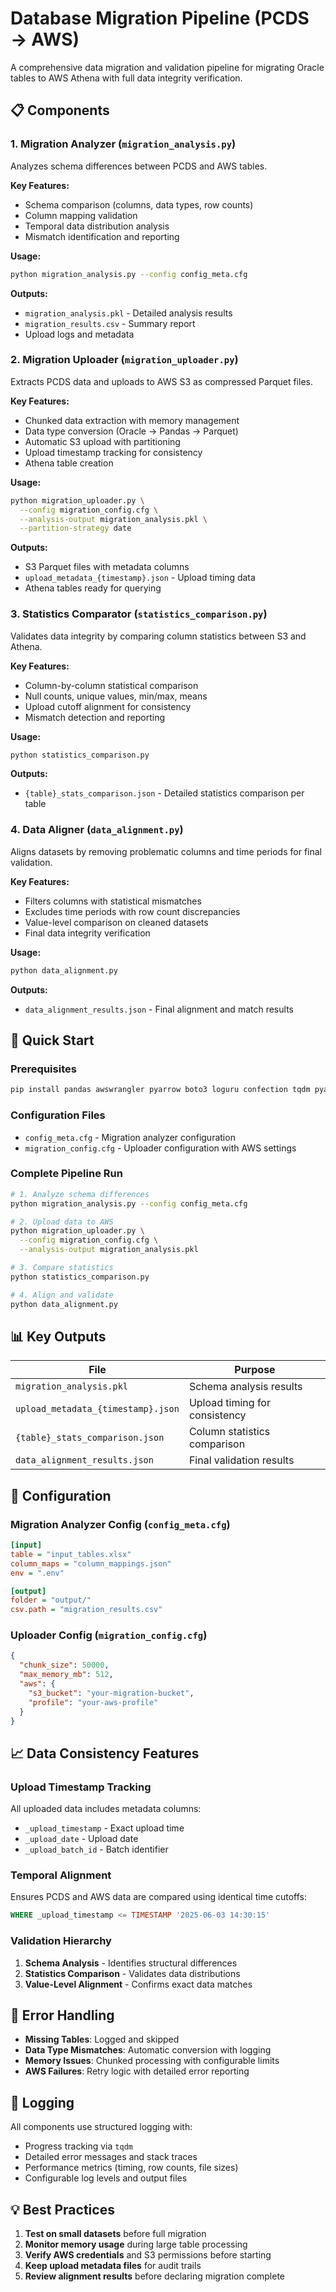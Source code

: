 # Database Migration Pipeline (PCDS → AWS)

A comprehensive data migration and validation pipeline for migrating Oracle tables to AWS Athena with full data integrity verification.


## 📋 Components

### 1. **Migration Analyzer** (`migration_analysis.py`)
Analyzes schema differences between PCDS and AWS tables.

**Key Features:**
- Schema comparison (columns, data types, row counts)
- Column mapping validation
- Temporal data distribution analysis
- Mismatch identification and reporting

**Usage:**
```bash
python migration_analysis.py --config config_meta.cfg
```

**Outputs:** 
- `migration_analysis.pkl` - Detailed analysis results
- `migration_results.csv` - Summary report
- Upload logs and metadata

### 2. **Migration Uploader** (`migration_uploader.py`)
Extracts PCDS data and uploads to AWS S3 as compressed Parquet files.

**Key Features:**
- Chunked data extraction with memory management
- Data type conversion (Oracle → Pandas → Parquet)
- Automatic S3 upload with partitioning
- Upload timestamp tracking for consistency
- Athena table creation

**Usage:**
```bash
python migration_uploader.py \
  --config migration_config.cfg \
  --analysis-output migration_analysis.pkl \
  --partition-strategy date
```

**Outputs:**
- S3 Parquet files with metadata columns
- `upload_metadata_{timestamp}.json` - Upload timing data
- Athena tables ready for querying

### 3. **Statistics Comparator** (`statistics_comparison.py`)
Validates data integrity by comparing column statistics between S3 and Athena.

**Key Features:**
- Column-by-column statistical comparison
- Null counts, unique values, min/max, means
- Upload cutoff alignment for consistency
- Mismatch detection and reporting

**Usage:**
```bash
python statistics_comparison.py
```

**Outputs:**
- `{table}_stats_comparison.json` - Detailed statistics comparison per table

### 4. **Data Aligner** (`data_alignment.py`)
Aligns datasets by removing problematic columns and time periods for final validation.

**Key Features:**
- Filters columns with statistical mismatches
- Excludes time periods with row count discrepancies
- Value-level comparison on cleaned datasets
- Final data integrity verification

**Usage:**
```bash
python data_alignment.py
```

**Outputs:**
- `data_alignment_results.json` - Final alignment and match results

## 🚀 Quick Start

### Prerequisites
```bash
pip install pandas awswrangler pyarrow boto3 loguru confection tqdm pyathena
```

### Configuration Files
- `config_meta.cfg` - Migration analyzer configuration
- `migration_config.cfg` - Uploader configuration with AWS settings

### Complete Pipeline Run
```bash
# 1. Analyze schema differences
python migration_analysis.py --config config_meta.cfg

# 2. Upload data to AWS
python migration_uploader.py \
  --config migration_config.cfg \
  --analysis-output migration_analysis.pkl

# 3. Compare statistics
python statistics_comparison.py

# 4. Align and validate
python data_alignment.py
```

## 📊 Key Outputs

| File | Purpose |
|------|---------|
| `migration_analysis.pkl` | Schema analysis results |
| `upload_metadata_{timestamp}.json` | Upload timing for consistency |
| `{table}_stats_comparison.json` | Column statistics comparison |
| `data_alignment_results.json` | Final validation results |

## 🔧 Configuration

### Migration Analyzer Config (`config_meta.cfg`)
```ini
[input]
table = "input_tables.xlsx"
column_maps = "column_mappings.json"
env = ".env"

[output]
folder = "output/"
csv.path = "migration_results.csv"
```

### Uploader Config (`migration_config.cfg`)
```json
{
  "chunk_size": 50000,
  "max_memory_mb": 512,
  "aws": {
    "s3_bucket": "your-migration-bucket",
    "profile": "your-aws-profile"
  }
}
```

## 📈 Data Consistency Features

### Upload Timestamp Tracking
All uploaded data includes metadata columns:
- `_upload_timestamp` - Exact upload time
- `_upload_date` - Upload date
- `_upload_batch_id` - Batch identifier

### Temporal Alignment
Ensures PCDS and AWS data are compared using identical time cutoffs:
```sql
WHERE _upload_timestamp <= TIMESTAMP '2025-06-03 14:30:15'
```

### Validation Hierarchy
1. **Schema Analysis** - Identifies structural differences
2. **Statistics Comparison** - Validates data distributions  
3. **Value-Level Alignment** - Confirms exact data matches

## 🚨 Error Handling

- **Missing Tables**: Logged and skipped
- **Data Type Mismatches**: Automatic conversion with logging
- **Memory Issues**: Chunked processing with configurable limits
- **AWS Failures**: Retry logic with detailed error reporting

## 📝 Logging

All components use structured logging with:
- Progress tracking via `tqdm`
- Detailed error messages and stack traces
- Performance metrics (timing, row counts, file sizes)
- Configurable log levels and output files

## 💡 Best Practices

1. **Test on small datasets** before full migration
2. **Monitor memory usage** during large table processing
3. **Verify AWS credentials** and S3 permissions before starting
4. **Keep upload metadata files** for audit trails
5. **Review alignment results** before declaring migration complete
